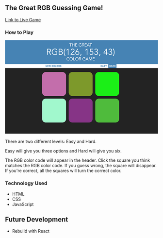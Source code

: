 ## The Great RGB Guessing Game!

[Link to Live Game](https://vivgarcia.github.io/rgb-guessing-game/)

### How to Play

![](rgb-guess-ss.png)

There are two different levels: Easy and Hard.

Easy will give you three options and Hard will give you six.

The RGB color code will appear in the header.
Click the square you think matches the RGB color code. 
If you guess wrong, the square will disappear.
If you're correct, all the squares will turn the correct color.
 

### Technology Used

* HTML
* CSS
* JavaScript

## Future Development

* Rebuild with React
